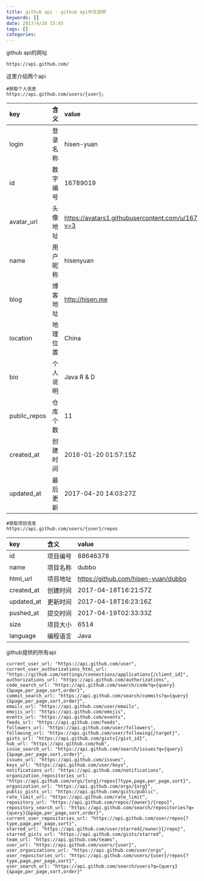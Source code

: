 ```yaml
---
title: github api - github api中文说明
keywords: []
date: 2017/4/28 15:45
tags: []
categories:
---
```

github api的网址
```
https://api.github.com/
```
这里介绍两个api
```
#获取个人信息
https://api.github.com/users/{user};
```

| key | 含义 | value |
|:-----|:-----|:-----|
| login | 登录名称 | hisen-yuan |
| id | 数字编号 | 16789019 |
| avatar_url | 头像地址 | https://avatars1.githubusercontent.com/u/16789019?v=3 |
| name | 用户昵称 | hisenyuan |
| blog | 博客地址 | http://hisen.me |
| location | 地理位置 | China |
| bio | 个人说明| Java R & D |
| public_repos | 仓库个数 | 11 |
| created_at | 创建时间 | 2016-01-20 01:57:15Z |
| updated_at | 最后更新 | 2017-04-20 14:03:27Z |
```
#获取项目信息
https://api.github.com/users/{user}/repos
```

| key | 含义 | value |
|:-----|:-----|:-----|
| id | 项目编号 | 88646378 |
| name | 项目名称 | dubbo |
| html_url | 项目地址 | https://github.com/hisen-yuan/dubbo |
| created_at | 创建时间 | 2017-04-18T16:21:57Z |
| updated_at | 更新时间 | 2017-04-18T16:23:16Z |
| pushed_at | 提交时间 | 2017-04-19T02:33:33Z |
| size | 项目大小| 6514 |
| language | 编程语言 | Java |

github提供的所有api
<!--more-->
```
current_user_url: "https://api.github.com/user",
current_user_authorizations_html_url: "https://github.com/settings/connections/applications{/client_id}",
authorizations_url: "https://api.github.com/authorizations",
code_search_url: "https://api.github.com/search/code?q={query}{&page,per_page,sort,order}",
commit_search_url: "https://api.github.com/search/commits?q={query}{&page,per_page,sort,order}",
emails_url: "https://api.github.com/user/emails",
emojis_url: "https://api.github.com/emojis",
events_url: "https://api.github.com/events",
feeds_url: "https://api.github.com/feeds",
followers_url: "https://api.github.com/user/followers",
following_url: "https://api.github.com/user/following{/target}",
gists_url: "https://api.github.com/gists{/gist_id}",
hub_url: "https://api.github.com/hub",
issue_search_url: "https://api.github.com/search/issues?q={query}{&page,per_page,sort,order}",
issues_url: "https://api.github.com/issues",
keys_url: "https://api.github.com/user/keys",
notifications_url: "https://api.github.com/notifications",
organization_repositories_url: "https://api.github.com/orgs/{org}/repos{?type,page,per_page,sort}",
organization_url: "https://api.github.com/orgs/{org}",
public_gists_url: "https://api.github.com/gists/public",
rate_limit_url: "https://api.github.com/rate_limit",
repository_url: "https://api.github.com/repos/{owner}/{repo}",
repository_search_url: "https://api.github.com/search/repositories?q={query}{&page,per_page,sort,order}",
current_user_repositories_url: "https://api.github.com/user/repos{?type,page,per_page,sort}",
starred_url: "https://api.github.com/user/starred{/owner}{/repo}",
starred_gists_url: "https://api.github.com/gists/starred",
team_url: "https://api.github.com/teams",
user_url: "https://api.github.com/users/{user}",
user_organizations_url: "https://api.github.com/user/orgs",
user_repositories_url: "https://api.github.com/users/{user}/repos{?type,page,per_page,sort}",
user_search_url: "https://api.github.com/search/users?q={query}{&page,per_page,sort,order}"
```